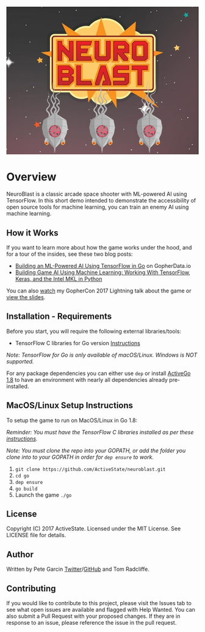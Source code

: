 ![NeuroBlast](neuroblast.jpg)
# Overview
NeuroBlast is a classic arcade space shooter with ML-powered AI using TensorFlow. In this short demo intended to demonstrate the accessibility of open source tools for machine learning, you can train an enemy AI using machine learning.

## How it Works

If you want to learn more about how the game works under the hood, and for a tour of the insides, see these two blog posts:

- [Building an ML-Powered AI Using TensorFlow in Go](http://gopherdata.io/post/build_ml_powered_game_ai_tensorflow/) on GopherData.io
- [Building Game AI Using Machine Learning: Working With TensorFlow, Keras, and the Intel MKL in Python](https://www.activestate.com/blog/2017/05/building-game-ai-using-machine-learning-working-tensorflow-keras-and-intel-mkl-python)

You can also [watch](https://www.youtube.com/watch?v=oiorteQg9n0) my GopherCon 2017 Lightning talk about the game or [view the slides](https://github.com/gophercon/2017-talks/tree/master/lightningtalks/PeteGarcin-BuildingMLPoweredGameAIwithTensorFlow).

## Installation - Requirements

Before you start, you will require the following external libraries/tools:

- TensorFlow C libraries for Go version [Instructions](https://www.tensorflow.org/install/install_go)

*Note: TensorFlow for Go is only available of macOS/Linux. Windows is NOT supported.*

For any package dependencies you can either use `dep` or install [ActiveGo 1.8](https://www.activestate.com/activego/downloads) to have an environment with nearly all dependencies already pre-installed.

## MacOS/Linux Setup Instructions

To setup the game to run on MacOS/Linux in Go 1.8:

*Reminder: You must have the TensorFlow C libraries installed as per these [instructions](https://www.tensorflow.org/install/install_go).*

*Note: You must clone the repo into your GOPATH, or add the folder you clone into to your GOPATH in order for `dep ensure` to work.*

1. `git clone https://github.com/ActiveState/neuroblast.git`
2. `cd go`
2. `dep ensure`
3. `go build`
4. Launch the game `./go`

## License

Copyright (C) 2017 ActiveState. Licensed under the MIT License. See LICENSE file for details.

## Author

Written by Pete Garcin [Twitter](https://twitter.com/rawktron)/[GitHub](https://github.com/rawktron) and Tom Radcliffe.

## Contributing

If you would like to contribute to this project, please visit the Issues tab to see what open issues are available and flagged with Help Wanted. You can also submit a Pull Request with your proposed changes. If they are in response to an issue, please reference the issue in the pull request.



